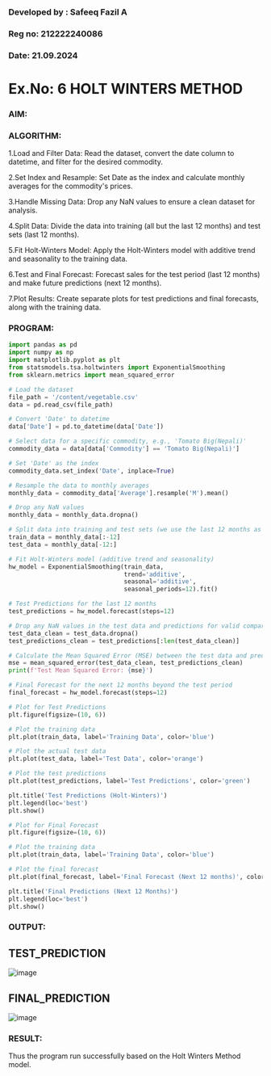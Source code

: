 ### Developed by : Safeeq Fazil A
### Reg no: 212222240086
### Date: 21.09.2024
# Ex.No: 6               HOLT WINTERS METHOD

### AIM:

### ALGORITHM:
1.Load and Filter Data: Read the dataset, convert the date column to datetime, and filter for the desired commodity.

2.Set Index and Resample: Set Date as the index and calculate monthly averages for the commodity's prices.

3.Handle Missing Data: Drop any NaN values to ensure a clean dataset for analysis.

4.Split Data: Divide the data into training (all but the last 12 months) and test sets (last 12 months).

5.Fit Holt-Winters Model: Apply the Holt-Winters model with additive trend and seasonality to the training data.

6.Test and Final Forecast: Forecast sales for the test period (last 12 months) and make future predictions (next 12 months).

7.Plot Results: Create separate plots for test predictions and final forecasts, along with the training data.

### PROGRAM:
```py
import pandas as pd
import numpy as np
import matplotlib.pyplot as plt
from statsmodels.tsa.holtwinters import ExponentialSmoothing
from sklearn.metrics import mean_squared_error

# Load the dataset
file_path = '/content/vegetable.csv'
data = pd.read_csv(file_path)

# Convert 'Date' to datetime
data['Date'] = pd.to_datetime(data['Date'])

# Select data for a specific commodity, e.g., 'Tomato Big(Nepali)'
commodity_data = data[data['Commodity'] == 'Tomato Big(Nepali)']

# Set 'Date' as the index
commodity_data.set_index('Date', inplace=True)

# Resample the data to monthly averages
monthly_data = commodity_data['Average'].resample('M').mean()

# Drop any NaN values
monthly_data = monthly_data.dropna()

# Split data into training and test sets (we use the last 12 months as test data)
train_data = monthly_data[:-12]
test_data = monthly_data[-12:]

# Fit Holt-Winters model (additive trend and seasonality)
hw_model = ExponentialSmoothing(train_data, 
                                trend='additive', 
                                seasonal='additive', 
                                seasonal_periods=12).fit()

# Test Predictions for the last 12 months
test_predictions = hw_model.forecast(steps=12)

# Drop any NaN values in the test data and predictions for valid comparison
test_data_clean = test_data.dropna()
test_predictions_clean = test_predictions[:len(test_data_clean)]

# Calculate the Mean Squared Error (MSE) between the test data and predictions
mse = mean_squared_error(test_data_clean, test_predictions_clean)
print(f'Test Mean Squared Error: {mse}')

# Final Forecast for the next 12 months beyond the test period
final_forecast = hw_model.forecast(steps=12)

# Plot for Test Predictions
plt.figure(figsize=(10, 6))

# Plot the training data
plt.plot(train_data, label='Training Data', color='blue')

# Plot the actual test data
plt.plot(test_data, label='Test Data', color='orange')

# Plot the test predictions
plt.plot(test_predictions, label='Test Predictions', color='green')

plt.title('Test Predictions (Holt-Winters)')
plt.legend(loc='best')
plt.show()

# Plot for Final Forecast
plt.figure(figsize=(10, 6))

# Plot the training data
plt.plot(train_data, label='Training Data', color='blue')

# Plot the final forecast
plt.plot(final_forecast, label='Final Forecast (Next 12 months)', color='red')

plt.title('Final Predictions (Next 12 Months)')
plt.legend(loc='best')
plt.show()
```

### OUTPUT:


## TEST_PREDICTION
![image](https://github.com/user-attachments/assets/e6200043-d718-45a0-96d3-ee6777bdb7cd)



## FINAL_PREDICTION
![image](https://github.com/user-attachments/assets/0c7dffd1-6b9f-4f3c-860b-1b23e15114f1)


### RESULT:
Thus the program run successfully based on the Holt Winters Method model.
